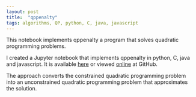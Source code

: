 ```yaml
---
layout: post
title:  "qppenalty"
tags: algorithms, QP, python, C, java, javascript
---
```

This notebook implements qppenalty a program that
solves quadratic programming problems.

I created a Jupyter notebook 
that implements qppenalty in python, C, java and javascript.
It is
available [here](/notebooks/qppenalty.ipynb)
or viewed [online](https://github.com/cygnyx/cygnyx.github.io/blob/master/notebooks/qppenalty.ipynb) at GitHub.

The approach converts the constrained quadratic programming problem
into an unconstrained quadratic programming problem that approximates
the solution.
